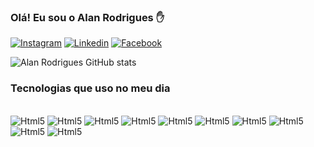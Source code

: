 ### Olá! Eu sou o Alan Rodrigues ✋
[![Instagram](https://img.shields.io/badge/Instagram-E4405F?style=for-the-badge&logo=instagram&logoColor=white)](https://www.instagram.com/alanpatrickc)
[![Linkedin](https://img.shields.io/badge/LinkedIn-0077B5?style=for-the-badge&logo=linkedin&logoColor=white)](https://www.linkedin.com/in/alan-patrick)
[![Facebook](https://img.shields.io/badge/Facebook-1877F2?style=for-the-badge&logo=facebook&logoColor=white)](https://www.facebook.com/AlanPatrickc)

![Alan Rodrigues GitHub stats](https://github-readme-stats.vercel.app/api?username=alanpatrickc&show_icons=true&theme=radical)

### Tecnologias que uso no meu dia

<div style = "display: inline_block"><br/>
<img align:"center" alt="Html5" src="https://img.shields.io/badge/Java-ED8B00?style=for-the-badge&logo=java&logoColor=white"/>
<img align:"center" alt="Html5" src="https://img.shields.io/badge/HTML5-E34F26?style=for-the-badge&logo=html5&logoColor=white"/>
<img align:"center" alt="Html5" src="https://img.shields.io/badge/CSS3-1572B6?style=for-the-badge&logo=css3&logoColor=white"/>
<img align:"center" alt="Html5" src="https://img.shields.io/badge/JavaScript-323330?style=for-the-badge&logo=javascript&logoColor=F7DF1E"/>
<img align:"center" alt="Html5" src="https://img.shields.io/badge/Node.js-43853D?style=for-the-badge&logo=node.js&logoColor=white"/>
<img align:"center" alt="Html5" src="https://img.shields.io/badge/TypeScript-007ACC?style=for-the-badge&logo=typescript&logoColor=white"/>
<img align:"center" alt="Html5" src="https://img.shields.io/badge/React-20232A?style=for-the-badge&logo=react&logoColor=61DAFB"/>
<img align:"center" alt="Html5" src="https://img.shields.io/badge/Spring-6DB33F?style=for-the-badge&logo=spring&logoColor=white"/>
<img align:"center" alt="Html5" src="https://img.shields.io/badge/MySQL-00000F?style=for-the-badge&logo=mysql&logoColor=white"/>
<img align:"center" alt="Html5" src="https://img.shields.io/badge/PostgreSQL-316192?style=for-the-badge&logo=postgresql&logoColor=white"/>
</div>


